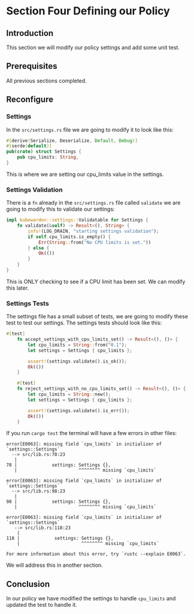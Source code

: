 # Section Four Defining our Policy

## Introduction

This section we will modify our policy settings and add some unit test.

## Prerequisites

All previous sections completed.

## Reconfigure

### Settings

In the `src/settings.rs` file we are going to modify it to look like this:

``` Rust
#[derive(Serialize, Deserialize, Default, Debug)]
#[serde(default)]
pub(crate) struct Settings {
    pub cpu_limits: String,
}
```

This is where we are setting our cpu_limits value in the settings.

### Settings Validation

There is a `fn` already in the `src/settings.rs` file called `validate` we are going to modify this to validate our settings:

``` Rust
impl kubewarden::settings::Validatable for Settings {
    fn validate(&self) -> Result<(), String> {
        info!(LOG_DRAIN, "starting settings validation");
        if self.cpu_limits.is_empty() {
            Err(String::from("No CPU limits is set."))
        } else {
            Ok(())
        }
    }
}
```

This is ONLY checking to see if a CPU limit has been set. We can modify this later.

### Settings Tests

The settings file has a small subset of tests, we are going to modify these test to test our settings. The settings tests should look like this:

``` Rust
#[test]
    fn accept_settings_with_cpu_limits_set() -> Result<(), ()> {
        let cpu_limits = String::from("0.1");
        let settings = Settings { cpu_limits };

        assert!(settings.validate().is_ok());
        Ok(())
    }

    #[test]
    fn reject_settings_with_no_cpu_limits_set() -> Result<(), ()> {
        let cpu_limits = String::new();
        let settings = Settings { cpu_limits };

        assert!(settings.validate().is_err());
        Ok(())
    }
```

If you run `cargo test` the terminal will have a few errors in other files:

``` Shell
error[E0063]: missing field `cpu_limits` in initializer of `settings::Settings`
  --> src/lib.rs:78:23
   |
78 |             settings: Settings {},
   |                       ^^^^^^^^ missing `cpu_limits`

error[E0063]: missing field `cpu_limits` in initializer of `settings::Settings`
  --> src/lib.rs:98:23
   |
98 |             settings: Settings {},
   |                       ^^^^^^^^ missing `cpu_limits`

error[E0063]: missing field `cpu_limits` in initializer of `settings::Settings`
   --> src/lib.rs:118:23
    |
118 |             settings: Settings {},
    |                       ^^^^^^^^ missing `cpu_limits`

For more information about this error, try `rustc --explain E0063`.
```

We will address this in another section.

## Conclusion

In our policy we have modified the settings to handle `cpu_limits` and updated the test to handle it.

